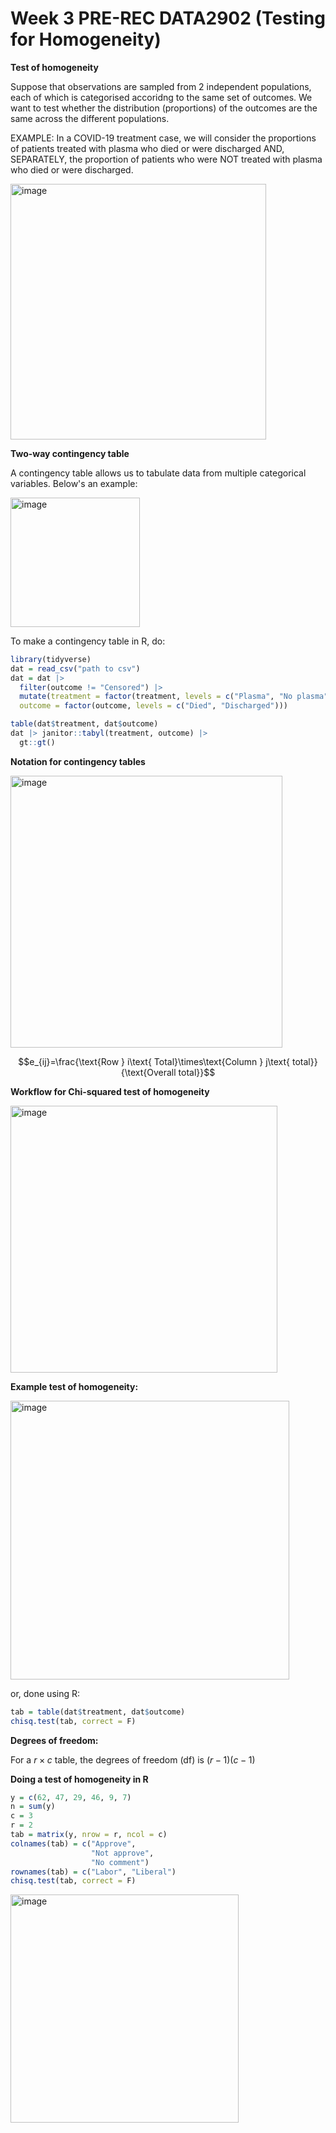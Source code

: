 # Week 3 PRE-REC DATA2902 (Testing for Homogeneity)

**Test of homogeneity**

Suppose that observations are sampled from 2 independent populations, each of which is categorised accoridng to the same set of outcomes. We want to test whether the distribution (proportions) of the outcomes are the same across the different populations.

EXAMPLE: In a COVID-19 treatment case, we will consider the proportions of patients treated with plasma who died or were discharged AND, SEPARATELY, the proportion of patients who were NOT treated with plasma who died or were discharged.

<img width="409" alt="image" src="https://github.com/user-attachments/assets/a38e2b3a-ead6-4f48-87d7-d63297b35d89">

**Two-way contingency table**

A contingency table allows us to tabulate data from multiple categorical variables. Below's an example:

<img width="207" alt="image" src="https://github.com/user-attachments/assets/7e1a1f93-5312-4aea-9bf0-064459e17b98">

To make a contingency table in R, do:

```r
library(tidyverse)
dat = read_csv("path to csv")
dat = dat |>
  filter(outcome != "Censored") |>
  mutate(treatment = factor(treatment, levels = c("Plasma", "No plasma")),
  outcome = factor(outcome, levels = c("Died", "Discharged")))

table(dat$treatment, dat$outcome)
dat |> janitor::tabyl(treatment, outcome) |>
  gt::gt()
```

**Notation for contingency tables**

<img width="435" alt="image" src="https://github.com/user-attachments/assets/f33be768-6929-45d1-b7bc-5b0a48e3f21c">

$$e_{ij}=\frac{\text{Row } i\text{ Total}\times\text{Column }
j\text{ total}}{\text{Overall total}}$$

**Workflow for Chi-squared test of homogeneity**

<img width="427" alt="image" src="https://github.com/user-attachments/assets/671d9758-0ede-4dde-8c64-d14135f29c61">

**Example test of homogeneity:**

<img width="446" alt="image" src="https://github.com/user-attachments/assets/46f18582-2ee3-44c0-bda7-0af2ca0f9986">

or, done using R:

```r
tab = table(dat$treatment, dat$outcome)
chisq.test(tab, correct = F)
```

**Degrees of freedom:**

For a $r\times c$ table, the degrees of freedom (df) is $(r-1)(c-1)$

**Doing a test of homogeneity in R**

```r
y = c(62, 47, 29, 46, 9, 7)
n = sum(y)
c = 3
r = 2
tab = matrix(y, nrow = r, ncol = c)
colnames(tab) = c("Approve",
                  "Not approve",
                  "No comment")
rownames(tab) = c("Labor", "Liberal")
chisq.test(tab, correct = F)
```

<img width="365" alt="image" src="https://github.com/user-attachments/assets/1c0c2bdb-aff0-48e9-b903-b636f8b89900">

